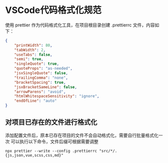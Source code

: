 # VSCode代码格式化规范
使用 prettier 作为代码格式化工具，在项目根目录创建 .prettierrc 文件，内容如下：
```json
{
    "printWidth": 80,
    "tabWidth": 2,
    "useTabs": false,
    "semi": true,
    "singleQuote": true,
    "quoteProps": "as-needed",
    "jsxSingleQuote": false,
    "trailingComma": "none",
    "bracketSpacing": true,
    "jsxBracketSameLine": false,
    "arrowParens": "avoid",
    "htmlWhitespaceSensitivity": "ignore",
    "endOfLine": "auto"
}
```

## 对项目已存在的文件进行格式化

添加配置文件后，原本已存在项目的文件不会自动格式化，需要自行批量格式化一次
可以执行以下命令，文件后缀可根据需要调整

```
npx prettier --write --config .prettierrc "src/*/.{js,json,vue,scss,css,md}"
```

<Vssue 
    :options="{ labels: [$page.relativePath.split('/')[0]] }" 
    :title="$page.relativePath.split('/')[1]" 
/>
